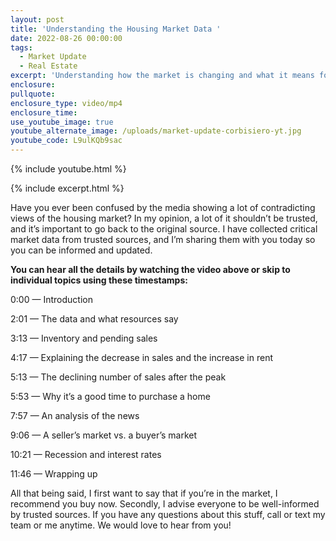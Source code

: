 ```yaml
---
layout: post
title: 'Understanding the Housing Market Data '
date: 2022-08-26 00:00:00
tags:
  - Market Update
  - Real Estate
excerpt: 'Understanding how the market is changing and what it means for you. '
enclosure:
pullquote:
enclosure_type: video/mp4
enclosure_time:
use_youtube_image: true
youtube_alternate_image: /uploads/market-update-corbisiero-yt.jpg
youtube_code: L9ulKQb9sac
---
```

{% include youtube.html %}

{% include excerpt.html %}

Have you ever been confused by the media showing a lot of contradicting views of the housing market? In my opinion, a lot of it shouldn’t be trusted, and it’s important to go back to the original source. I have collected critical market data from trusted sources, and I’m sharing them with you today so you can be informed and updated.&nbsp;

**You can hear all the details by watching the video above or skip to individual topics using these timestamps:&nbsp;**

0:00 — Introduction&nbsp;

2:01 — The data and what resources say&nbsp;

3:13 — Inventory and pending sales&nbsp;

4:17 — Explaining the decrease in sales and the increase in rent&nbsp;

5:13 — The declining number of sales after the peak&nbsp;

5:53 — Why it’s a good time to purchase a home

7:57 — An analysis of the news&nbsp;

9:06 — A seller’s market vs. a buyer’s market&nbsp;

10:21 — Recession and interest rates&nbsp;

11:46 — Wrapping up&nbsp;

All that being said, I first want to say that if you’re in the market, I recommend you buy now. Secondly, I advise everyone to be well-informed by trusted sources. If you have any questions about this stuff, call or text my team or me anytime. We would love to hear from you\!